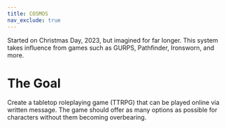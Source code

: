```yaml
---
title: COSMOS
nav_exclude: true
---
```


Started on Christmas Day, 2023, but imagined for far longer. This system takes influence from games such as GURPS, Pathfinder, Ironsworn, and more.

# The Goal

Create a tabletop roleplaying game (TTRPG) that can be played online via written message. The game should offer as many options as possible for characters without them becoming overbearing.
